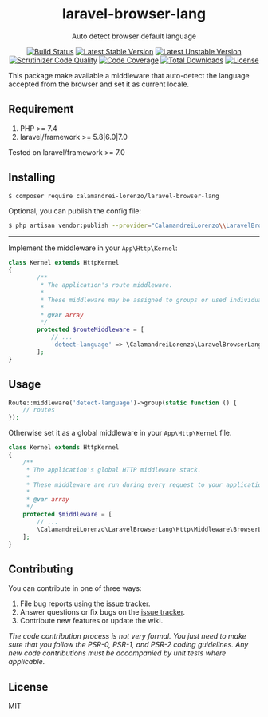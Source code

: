 <h1 align="center"> laravel-browser-lang </h1>

<p align="center"> Auto detect browser default language </p>

<p align="center">
<a href="https://github.com/CalamandreiLorenzo/laravel-browser-lang/actions"><img src="https://github.com/CalamandreiLorenzo/laravel-browser-lang/workflows/CI/badge.svg" alt="Build Status"></a>
<a href="https://packagist.org/packages/calamandrei-lorenzo/laravel-browser-lang"><img src="https://poser.pugx.org/calamandrei-lorenzo/laravel-browser-lang/v/stable.svg" alt="Latest Stable Version"></a>
<a href="https://packagist.org/packages/calamandrei-lorenzo/laravel-browser-lang"><img src="https://poser.pugx.org/calamandrei-lorenzo/laravel-browser-lang/v/unstable.svg" alt="Latest Unstable Version"></a>
<a href="https://scrutinizer-ci.com/g/CalamandreiLorenzo/laravel-browser-lang/?branch=master"><img src="https://scrutinizer-ci.com/g/CalamandreiLorenzo/laravel-browser-lang/badges/quality-score.png?b=master" alt="Scrutinizer Code Quality"></a>
<a href="https://scrutinizer-ci.com/g/CalamandreiLorenzo/laravel-browser-lang/?branch=master"><img src="https://scrutinizer-ci.com/g/CalamandreiLorenzo/laravel-browser-lang/badges/coverage.png?b=master" alt="Code Coverage"></a>
<a href="https://packagist.org/packages/calamandrei-lorenzo/laravel-browser-lang"><img src="https://poser.pugx.org/calamandrei-lorenzo/laravel-browser-lang/downloads" alt="Total Downloads"></a>
<a href="https://packagist.org/packages/calamandrei-lorenzo/laravel-browser-lang"><img src="https://poser.pugx.org/calamandrei-lorenzo/laravel-browser-lang/license" alt="License"></a>
</p>


This package make available a middleware that auto-detect the language accepted from the browser and set it as current locale.


## Requirement

 1. PHP >= 7.4
 2. laravel/framework >= 5.8|6.0|7.0
 
 Tested on laravel/framework >= 7.0

## Installing

```shell
$ composer require calamandrei-lorenzo/laravel-browser-lang
```

Optional, you can publish the config file:

```bash
$ php artisan vendor:publish --provider="CalamandreiLorenzo\\LaravelBrowserLang\\ServiceProvider" --tag=config
```

---

Implement the middleware in your `App\Http\Kernel`:

```php
class Kernel extends HttpKernel
{
        /**
         * The application's route middleware.
         *
         * These middleware may be assigned to groups or used individually.
         *
         * @var array
         */
        protected $routeMiddleware = [
            // ...
            'detect-language' => \CalamandreiLorenzo\LaravelBrowserLang\Http\Middleware\BrowserLang::class
        ];
}
```

## Usage

```php
Route::middleware('detect-language')->group(static function () {
    // routes
});
```

Otherwise set it as a global middleware in your `App\Http\Kernel` file.
```php
class Kernel extends HttpKernel
{
    /**
     * The application's global HTTP middleware stack.
     *
     * These middleware are run during every request to your application.
     *
     * @var array
     */
    protected $middleware = [
        // ...
        \CalamandreiLorenzo\LaravelBrowserLang\Http\Middleware\BrowserLang::class
    ];
}
```

## Contributing

You can contribute in one of three ways:

1. File bug reports using the [issue tracker](https://github.com/CalamandreiLorenzo/laravel-browser-lang/issues).
2. Answer questions or fix bugs on the [issue tracker](https://github.com/CalamandreiLorenzo/laravel-browser-lang/issues).
3. Contribute new features or update the wiki.

_The code contribution process is not very formal. You just need to make sure that you follow the PSR-0, PSR-1, and PSR-2 coding guidelines. Any new code contributions must be accompanied by unit tests where applicable._

## License

MIT
